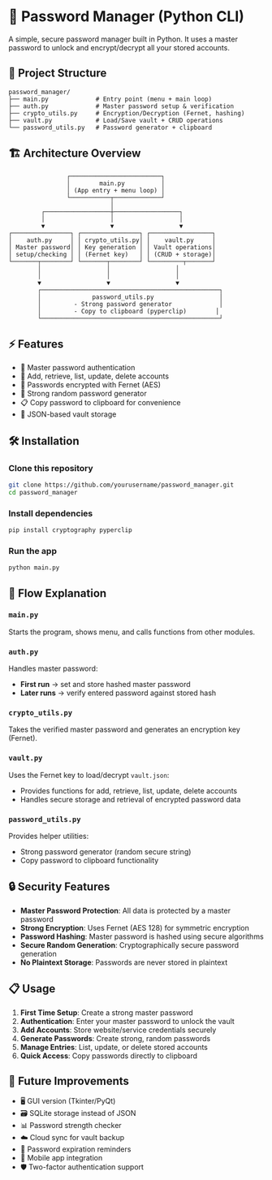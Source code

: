 # 🔐 Password Manager (Python CLI)

A simple, secure password manager built in Python. It uses a master password to unlock and encrypt/decrypt all your stored accounts.

## 📂 Project Structure

```
password_manager/
├── main.py             # Entry point (menu + main loop)
├── auth.py             # Master password setup & verification
├── crypto_utils.py     # Encryption/Decryption (Fernet, hashing)
├── vault.py            # Load/Save vault + CRUD operations
└── password_utils.py   # Password generator + clipboard
```

## 🏗️ Architecture Overview

```
                ┌─────────────────────────┐
                │        main.py          │
                │ (App entry + menu loop) │
                └───────────┬─────────────┘
                            │
         ┌──────────────────┼──────────────────┐
         │                  │                  │
         ▼                  ▼                  ▼
┌────────────────┐ ┌────────────────┐ ┌─────────────────┐
│    auth.py     │ │ crypto_utils.py│ │    vault.py     │
│ Master password│ │ Key generation │ │ Vault operations│
│ setup/checking │ │ (Fernet key)   │ │ (CRUD + storage)│
└───────┬────────┘ └───────┬────────┘ └─────────┬───────┘
        │                  │                  │
        │                  │                  │
        ▼                  ▼                  ▼
        ┌─────────────────────────────────────────────────┐
        │              password_utils.py                  │
        │         - Strong password generator             │
        │         - Copy to clipboard (pyperclip)        │
        └─────────────────────────────────────────────────┘
```

## ⚡ Features

- 🔑 Master password authentication
- 📝 Add, retrieve, list, update, delete accounts
- 🔐 Passwords encrypted with Fernet (AES)
- 🎲 Strong random password generator
- 📋 Copy password to clipboard for convenience
- 💾 JSON-based vault storage

## 🛠 Installation

### Clone this repository

```bash
git clone https://github.com/yourusername/password_manager.git
cd password_manager
```

### Install dependencies

```bash
pip install cryptography pyperclip
```

### Run the app

```bash
python main.py
```

## 📌 Flow Explanation

### `main.py`

Starts the program, shows menu, and calls functions from other modules.

### `auth.py`

Handles master password:

- **First run** → set and store hashed master password
- **Later runs** → verify entered password against stored hash

### `crypto_utils.py`

Takes the verified master password and generates an encryption key (Fernet).

### `vault.py`

Uses the Fernet key to load/decrypt `vault.json`:

- Provides functions for add, retrieve, list, update, delete accounts
- Handles secure storage and retrieval of encrypted password data

### `password_utils.py`

Provides helper utilities:

- Strong password generator (random secure string)
- Copy password to clipboard functionality

## 🔒 Security Features

- **Master Password Protection**: All data is protected by a master password
- **Strong Encryption**: Uses Fernet (AES 128) for symmetric encryption
- **Password Hashing**: Master password is hashed using secure algorithms
- **Secure Random Generation**: Cryptographically secure password generation
- **No Plaintext Storage**: Passwords are never stored in plaintext

## 📋 Usage

1. **First Time Setup**: Create a strong master password
2. **Authentication**: Enter your master password to unlock the vault
3. **Add Accounts**: Store website/service credentials securely
4. **Generate Passwords**: Create strong, random passwords
5. **Manage Entries**: List, update, or delete stored accounts
6. **Quick Access**: Copy passwords directly to clipboard

## 🚀 Future Improvements

- 🖥️ GUI version (Tkinter/PyQt)
- 🗃️ SQLite storage instead of JSON
- 📊 Password strength checker
- ☁️ Cloud sync for vault backup
- 🔄 Password expiration reminders
- 📱 Mobile app integration
- 🛡️ Two-factor authentication support
